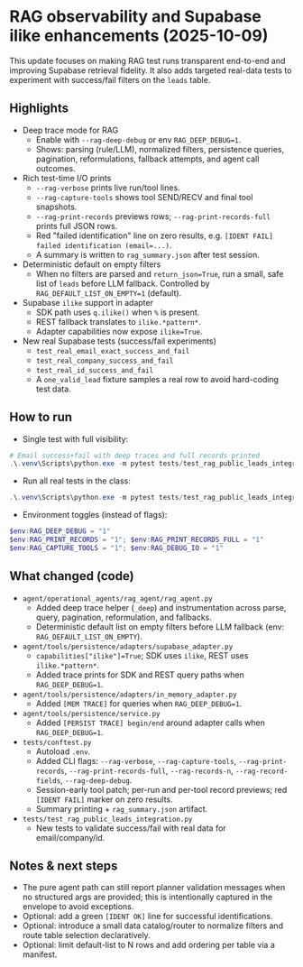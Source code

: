 # RAG observability and Supabase ilike enhancements (2025-10-09)

This update focuses on making RAG test runs transparent end-to-end and improving Supabase retrieval fidelity. It also adds targeted real-data tests to experiment with success/fail filters on the `leads` table.

## Highlights

- Deep trace mode for RAG
  - Enable with `--rag-deep-debug` or env `RAG_DEEP_DEBUG=1`.
  - Shows: parsing (rule/LLM), normalized filters, persistence queries, pagination, reformulations, fallback attempts, and agent call outcomes.
- Rich test-time I/O prints
  - `--rag-verbose` prints live run/tool lines.
  - `--rag-capture-tools` shows tool SEND/RECV and final tool snapshots.
  - `--rag-print-records` previews rows; `--rag-print-records-full` prints full JSON rows.
  - Red "failed identification" line on zero results, e.g. `[IDENT FAIL] failed identification (email=...)`.
  - A summary is written to `rag_summary.json` after test session.
- Deterministic default on empty filters
  - When no filters are parsed and `return_json=True`, run a small, safe list of `leads` before LLM fallback. Controlled by `RAG_DEFAULT_LIST_ON_EMPTY=1` (default).
- Supabase `ilike` support in adapter
  - SDK path uses `q.ilike()` when `%` is present.
  - REST fallback translates to `ilike.*pattern*`.
  - Adapter capabilities now expose `ilike=True`.
- New real Supabase tests (success/fail experiments)
  - `test_real_email_exact_success_and_fail`
  - `test_real_company_success_and_fail`
  - `test_real_id_success_and_fail`
  - A `one_valid_lead` fixture samples a real row to avoid hard-coding test data.

## How to run

- Single test with full visibility:

```powershell
# Email success+fail with deep traces and full records printed
.\.venv\Scripts\python.exe -m pytest tests/test_rag_public_leads_integration.py::TestPublicLeadsReal::test_real_email_exact_success_and_fail -s --rag-verbose --rag-capture-tools --rag-print-records --rag-print-records-full --rag-deep-debug -q
```

- Run all real tests in the class:

```powershell
.\.venv\Scripts\python.exe -m pytest tests/test_rag_public_leads_integration.py::TestPublicLeadsReal -s --rag-verbose --rag-capture-tools --rag-print-records --rag-deep-debug -q
```

- Environment toggles (instead of flags):

```powershell
$env:RAG_DEEP_DEBUG = "1"
$env:RAG_PRINT_RECORDS = "1"; $env:RAG_PRINT_RECORDS_FULL = "1"
$env:RAG_CAPTURE_TOOLS = "1"; $env:RAG_DEBUG_IO = "1"
```

## What changed (code)

- `agent/operational_agents/rag_agent/rag_agent.py`
  - Added deep trace helper (`_deep`) and instrumentation across parse, query, pagination, reformulation, and fallbacks.
  - Deterministic default list on empty filters before LLM fallback (env: `RAG_DEFAULT_LIST_ON_EMPTY`).
- `agent/tools/persistence/adapters/supabase_adapter.py`
  - `capabilities["ilike"]=True`; SDK uses `ilike`, REST uses `ilike.*pattern*`.
  - Added trace prints for SDK and REST query paths when `RAG_DEEP_DEBUG=1`.
- `agent/tools/persistence/adapters/in_memory_adapter.py`
  - Added `[MEM TRACE]` for queries when `RAG_DEEP_DEBUG=1`.
- `agent/tools/persistence/service.py`
  - Added `[PERSIST TRACE] begin/end` around adapter calls when `RAG_DEEP_DEBUG=1`.
- `tests/conftest.py`
  - Autoload `.env`.
  - Added CLI flags: `--rag-verbose`, `--rag-capture-tools`, `--rag-print-records`, `--rag-print-records-full`, `--rag-records-n`, `--rag-record-fields`, `--rag-deep-debug`.
  - Session-early tool patch; per-run and per-tool record previews; red `[IDENT FAIL]` marker on zero results.
  - Summary printing + `rag_summary.json` artifact.
- `tests/test_rag_public_leads_integration.py`
  - New tests to validate success/fail with real data for email/company/id.

## Notes & next steps

- The pure agent path can still report planner validation messages when no structured args are provided; this is intentionally captured in the envelope to avoid exceptions.
- Optional: add a green `[IDENT OK]` line for successful identifications.
- Optional: introduce a small data catalog/router to normalize filters and route table selection declaratively.
- Optional: limit default-list to N rows and add ordering per table via a manifest.
